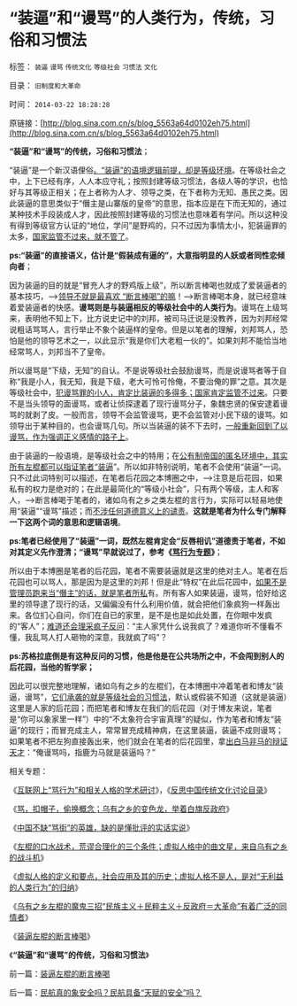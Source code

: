 # “装逼”和“谩骂”的人类行为，传统，习俗和习惯法

标签： `装逼` `谩骂` `传统文化` `等级社会` `习惯法` `文化` 

目录： `旧制度和大革命`

时间： `2014-03-22 18:28:28`

原链接：[http://blog.sina.com.cn/s/blog_5563a64d0102eh75.html](http://blog.sina.com.cn/s/blog_5563a64d0102eh75.html)

**“装逼”和“谩骂”的传统，习俗和习惯法**；

“装逼”是一个新汉语俚俗[。“装逼”的语境逻辑前提，却是等级环境](../../../2014/3/21/装逼左棍的断言棒喝.md)。在等级社会之中，上下已经有序，人人本应守礼；按照封建等级习惯法，各级人等的学识，也恰好与其等级正相关；在上者称为人才、领导之类，在下者称为无知、愚民之类。因此装逼的意思类似于“僭主是山寨版的皇帝”的意思，指本应是在下而无知的，通过某种技术手段装成人才，因此按照封建等级的习惯法也意味着有学问。所以这种没有得到等级官方认证的“地位，学问”是野鸡的，只不过因为事情太小，犯装逼罪的太多，[国家监管不过来，就不管了](http://blog.sina.com.cn/s/blog_5563a64d0102eght.html)。

**ps:“装逼”的直接语义，估计是“假装成有逼的”，大意指明显的人妖或者同性恋倾向者**；

因为装逼的目的就是“冒充人才的野鸡版上级”，所以断言棒喝也就成了爱装逼者的基本技巧，——>[领导不就是最喜欢
“断言棒喝”的嘛](http://blog.sina.com.cn/s/blog_5563a64d0102eh5x.html)！——>断言棒喝本身，就已经意味着爱装逼者的快感。**谩骂则是与装逼相反的等级社会中的人类行为**。谩骂在上级骂来，表明他不知上下，比方说史记中的刘邦，被司马迁说是没教养，因为刘邦经常说粗话骂骂人，言行举止不象个装逼样的皇帝。但是以笔者的理解，刘邦骂人，恐怕是他的领导艺术之一，以此显示“我是你们大老粗一伙的”。如果刘邦不能恰当地经常骂人，刘邦当不了皇帝。

所以谩骂是“下级，无知”的自认。不是说等级社会鼓励谩骂，而是说谩骂者等于自称“我是小人，我无知，我是下级，老大可怜可怜俺，不要治俺的罪”之意。其次是等级社会中，[犯谩骂罪的小人，肯定比装逼的多得多；国家肯定监管不过来](../../../2012/3/16/民主改革需要在安定的社会环境.md)。只要不是当头领导的面谩骂，或者让侦探逮着了现行谩骂分子，象魏忠贤的保安逮着谩骂的就剥了皮。一般而言，领导不会监管谩骂，更不会监管对小民下级的谩骂。如领导出于某种目的，也会谩骂几句。所以当装逼的装不下去时，[一般重新回到了以谩骂，作为强调正义感情的路子上](../../../2009/4/12/神圣的愤怒谩骂和奴性的道德.md)。

由于装逼的一般语境，是等级社会之中的特用；在[公有制帝国的匿名环境中，其实所有左棍都可以指证笔者“装逼](../../../2013/7/3/匿名能够实话实说，很支持温李二总理的“冷”政策.md)”。所以如非特别说明，笔者不会使用“装逼”一词。只不过此词特别可以描述，在笔者后花园之本博圈之中，——>注意是后花园，如果私有的权力是绝对的；在此是最简化的“等级小社会”，只有两个等级，主人和客人，——>断言棒喝于笔者的，诸如乌有之乡之类左棍的言行为，实际可以轻易地使用“装逼”“谩骂”描述；而[不涉任何道德意义上的谴责](../../../2013/7/16/中国文化“阴险，含蓄，朋党”劣根性和李天一轮奸案.md)。**这就是笔者为什么专门解释一下这两个词的意思和逻辑语境**。

**ps:笔者已经使用了“装逼”一词，既然左棍肯定会“反唇相讥”道德责于笔者，不如对其定义先作澄清；“谩骂”早就说过了，参考《[骂行为专题](../../../2010/7/31/网上“骂行为”和相关人格的学术研讨.md)》**；

所以由于本博圈是笔者的后花园，笔者不需要装逼就是这里的绝对主人。笔者在后花园也可以骂人，那是因为是这里的刘邦！但是此“特权”在此后花园中，[如果不是管理员跑来当“僭主”的话，就是笔者所私](../../../2014/3/1/公有制困境之领导困境中的管理员；.md)有。所有客人如果装逼，谩骂，恰好给这里的领导逮了现行的话，又偏偏没有什么利用价值，就会把他们象疯狗一样轰出来。各位扪心自问，你们在自已的家里，是不是也是如此处置，在你眼中发疯的“客人”；[难道还会理采疯子反问](../../../2013/9/23/毛主席的文革可以说是挺伟大的.md)：“主人家凭什么说我疯了？难道你听不懂看不懂，我乱骂人打人砸物的深意，我就疯了吗”？

**ps:苏格拉底倒是有这种反问的习惯，他是他是在公共场所之中，不会闯到别人的后花园，当他的哲学家；**

因此可以很完整地理解，诸如乌有之乡的左棍们，在本博圈中冲着笔者和博友“装逼，谩骂”，[它们承袭的就是等级社会的习惯法](../../../2011/1/30/狼的斗牙和狗的斗嘴.md)，默认或假装不知道（这就是装逼）这里是人家的后花园；而把笔者和博友在我们的后花园（对于博友来说，笔者是“你可以象家里一样”）中的“不太象符合宇宙真理”的疑似，作为笔者和博友“装逼”的现行；而冒充成主人，常常冒充成精神病，在这里装逼，装逼不成则谩骂；如果笔者不把左狗直接轰出来，他们就会在笔者的后花园里，拿[出白马非马的辩证天才](../../../2010/1/9/“白马非马”与辩证法和实证和科学理论.md)：“俺谩骂吗，指鹿为马就是装逼吗？”

相关专题：

《[互联网上“骂行为”和相关人格的学术研讨](../../../2010/7/31/网上“骂行为”和相关人格的学术研讨.md)》，《[反思中国传统文化讨论目录](../../../2010/7/23/反思中国传统文化讨论目录.md)》

《[骂，扣帽子，偷换概念；乌有之乡的变色龙，举着白旗反政府](../../../2012/3/27/骂，扣帽子，偷换概念.md)》

《[中国不缺“骂街”的英雄，缺的是懂批评的实话实说](../../../2010/8/16/中国文化不缺“骂街”的英雄.md)》

《[左棍的口水战术，荒谬合理化的三个条件；虚拟人格中的曲文星，来自乌有之乡的战斗机](../../../2014/3/5/左棍的荒谬进化成合理的三个条件.md)》

《[虚拟人格的定义和要点，社会应用及其的历史；虚拟人格不是人，是对“无利益的人类行为”的归纳](http://blog.sina.com.cn/s/blog_5563a64d0102eh4x.html)》

《[乌有之乡左棍的魔鬼三招“民族主义＋民粹主义＋反政府＝大革命”有着广泛的同情者](http://blog.sina.com.cn/s/blog_5563a64d0102eh5x.html)》

《[装逼左棍的断言棒喝](../../../2014/3/21/装逼左棍的断言棒喝.md)》

《**“装逼”和“谩骂”的传统，习俗和习惯法**》



前一篇：[装逼左棍的断言棒喝](../../../2014/3/21/装逼左棍的断言棒喝.md)

后一篇：[民航真的象安全吗？民航具备“天赋的安全”吗？](http://blog.sina.com.cn/s/blog_5563a64d0102eh76.html)